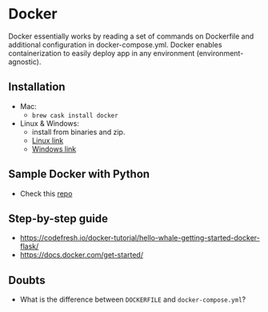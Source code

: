# Docker
 Docker essentially works by reading a set of commands on Dockerfile and additional configuration in docker-compose.yml. Docker enables containerization to easily deploy app in any environment (environment-agnostic).

 ## Installation
 - Mac:
   - `brew cask install docker`
 - Linux & Windows:
   - install from binaries and zip.
   - [Linux link](https://download.docker.com/linux/static/stable/)
   - [Windows link]([https://download.docker.com/linux/static/stable/](https://hub.docker.com/editions/community/docker-ce-desktop-windows))

## Sample Docker with Python
- Check this [repo](https://github.com/maximillianus/python-scripts/tree/master/python_docker_sample)

## Step-by-step guide
- https://codefresh.io/docker-tutorial/hello-whale-getting-started-docker-flask/
- https://docs.docker.com/get-started/

## Doubts
- What is the difference between `DOCKERFILE` and `docker-compose.yml`?